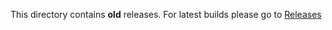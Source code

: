This directory contains **old** releases. For latest builds please go to <a href="https://github.com/AlmasB/FXGL/releases">Releases</a>